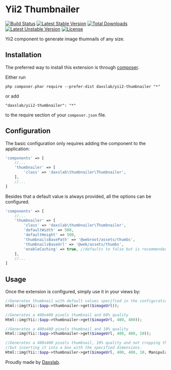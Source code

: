 Yii2 Thumbnailer
================

[![Build Status](https://secure.travis-ci.org/daxslab/yii2-thumbnailer.png)](http://travis-ci.org/daxslab/yii2-thumbnailer)
[![Latest Stable Version](https://poser.pugx.org/daxslab/yii2-thumbnailer/v/stable.svg)](https://packagist.org/packages/daxslab/yii2-thumbnailer)
[![Total Downloads](https://poser.pugx.org/daxslab/yii2-thumbnailer/downloads)](https://packagist.org/packages/daxslab/yii2-thumbnailer)
[![Latest Unstable Version](https://poser.pugx.org/daxslab/yii2-thumbnailer/v/unstable.svg)](https://packagist.org/packages/daxslab/yii2-thumbnailer)
[![License](https://poser.pugx.org/daxslab/yii2-thumbnailer/license.svg)](https://packagist.org/packages/daxslab/yii2-thumbnailer)

Yii2 component to generate image thumnails of any size.

Installation
------------

The preferred way to install this extension is through [composer](http://getcomposer.org/download/).

Either run

```
php composer.phar require --prefer-dist daxslab/yii2-thumbnailer "*"
```

or add

```
"daxslab/yii2-thumbnailer": "*"
```

to the require section of your `composer.json` file.

Configuration
-------------

The basic configuration only requires adding the component to the application:

```php
'components' => [
    //...
    'thumbnailer' => [
        'class' => 'daxslab\thumbnailer\Thumbnailer',
    ],
    //...
]
```

Besides that a default value is always provided, all the options can be configured.

```php
'components' => [
    //...
    'thumbnailer' => [
        'class' => 'daxslab\thumbnailer\Thumbnailer',
        'defaultWidth' => 500,
        'defaultHeight' => 500,
        'thumbnailsBasePath' => '@webroot/assets/thumbs',
        'thumbnailsBaseUrl' => '@web/assets/thumbs',
        'enableCaching' => true, //defaults to false but is recommended
    ],
    //...
]
```

Usage
-----

Once the extension is configured, simply use it in your views by:

```php
//Generates thumbnail with default values specified in the configuration
Html::img(Yii::$app->thumbnailer->get($imageUrl));

//Generates a 400x400 pixels thumbnail and 60% quality 
Html::img(Yii::$app->thumbnailer->get($imageUrl, 400, 400));

//Generates a 400x400 pixels thumbnail and 10% quality
Html::img(Yii::$app->thumbnailer->get($imageUrl, 400, 400, 10));

//Generates a 400x400 pixels thumbnail, 10% quality and not cropping the image
//but inserting it into a box with the specified dimensions.
Html::img(Yii::$app->thumbnailer->get($imageUrl, 400, 400, 10, ManipulatorInterface::THUMBNAIL_INSET));
```

Proudly made by [Daxslab](http://daxslab.com).